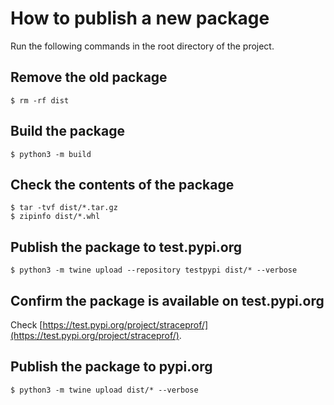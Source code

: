 # How to publish a new package

Run the following commands in the root directory of the project.

## Remove the old package
```
$ rm -rf dist
```

## Build the package
```
$ python3 -m build
```

## Check the contents of the package
```
$ tar -tvf dist/*.tar.gz
$ zipinfo dist/*.whl
```

## Publish the package to test.pypi.org
```
$ python3 -m twine upload --repository testpypi dist/* --verbose
```

## Confirm the package is available on test.pypi.org
Check [https://test.pypi.org/project/straceprof/](https://test.pypi.org/project/straceprof/).

## Publish the package to pypi.org
```
$ python3 -m twine upload dist/* --verbose
```
